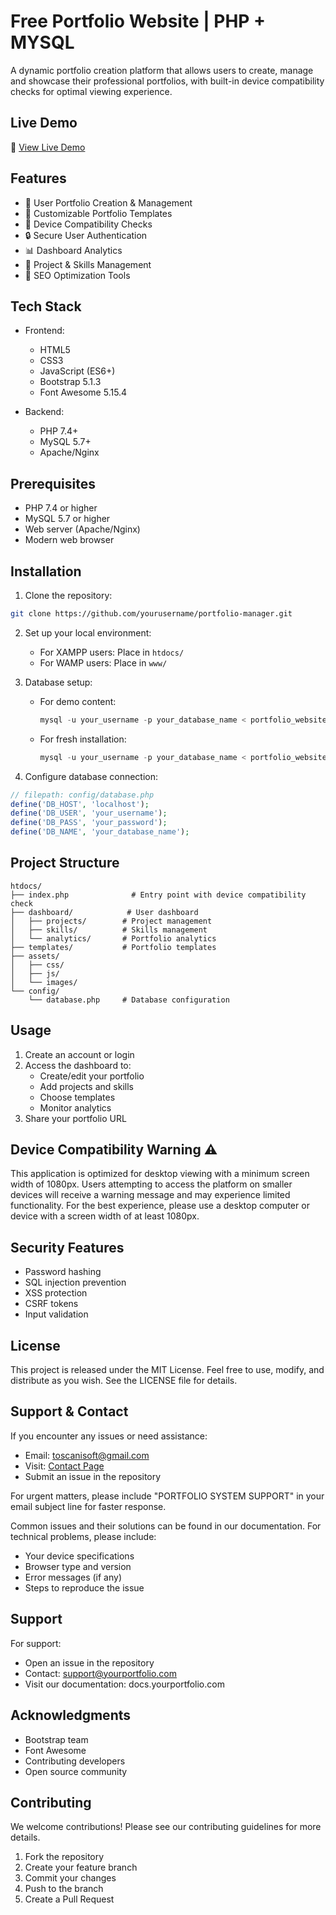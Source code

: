 # Free Portfolio Website | PHP + MYSQL

A dynamic portfolio creation platform that allows users to create, manage and showcase their professional portfolios, with built-in device compatibility checks for optimal viewing experience.

## Live Demo
🚀 [View Live Demo](http://portfolio-managment-syst-php-mysql.great-site.net)

## Features

- 👤 User Portfolio Creation & Management
- 🎨 Customizable Portfolio Templates
- 📱 Device Compatibility Checks
- 🔒 Secure User Authentication
- 📊 Dashboard Analytics
- 💾 Project & Skills Management
- 🎯 SEO Optimization Tools

## Tech Stack

- Frontend:
  - HTML5
  - CSS3
  - JavaScript (ES6+)
  - Bootstrap 5.1.3
  - Font Awesome 5.15.4
  
- Backend:
  - PHP 7.4+
  - MySQL 5.7+
  - Apache/Nginx

## Prerequisites

- PHP 7.4 or higher
- MySQL 5.7 or higher
- Web server (Apache/Nginx)
- Modern web browser

## Installation

1. Clone the repository:
```bash
git clone https://github.com/yourusername/portfolio-manager.git
```

2. Set up your local environment:
   - For XAMPP users: Place in `htdocs/`
   - For WAMP users: Place in `www/`

3. Database setup:
   - For demo content:
     ```sql
     mysql -u your_username -p your_database_name < portfolio_website_php_mysql.sql
     ```
   - For fresh installation:
     ```sql
     mysql -u your_username -p your_database_name < portfolio_website_php_mysql_empty.sql
     ```

4. Configure database connection:
```php
// filepath: config/database.php
define('DB_HOST', 'localhost');
define('DB_USER', 'your_username');
define('DB_PASS', 'your_password');
define('DB_NAME', 'your_database_name');
```

## Project Structure

```
htdocs/
├── index.php              # Entry point with device compatibility check
├── dashboard/            # User dashboard
│   ├── projects/        # Project management
│   ├── skills/          # Skills management
│   └── analytics/       # Portfolio analytics
├── templates/           # Portfolio templates
├── assets/
│   ├── css/
│   ├── js/
│   └── images/
└── config/
    └── database.php     # Database configuration
```

## Usage

1. Create an account or login
2. Access the dashboard to:
   - Create/edit your portfolio
   - Add projects and skills
   - Choose templates
   - Monitor analytics
3. Share your portfolio URL

## Device Compatibility Warning ⚠️

This application is optimized for desktop viewing with a minimum screen width of 1080px. Users attempting to access the platform on smaller devices will receive a warning message and may experience limited functionality. For the best experience, please use a desktop computer or device with a screen width of at least 1080px.

## Security Features

- Password hashing
- SQL injection prevention
- XSS protection
- CSRF tokens
- Input validation

## License

This project is released under the MIT License. Feel free to use, modify, and distribute as you wish. See the LICENSE file for details.

## Support & Contact

If you encounter any issues or need assistance:

- Email: toscanisoft@gmail.com
- Visit: [Contact Page](https://toscani-tenekeu.onrender.com/contact)
- Submit an issue in the repository

For urgent matters, please include "PORTFOLIO SYSTEM SUPPORT" in your email subject line for faster response.

Common issues and their solutions can be found in our documentation. For technical problems, please include:
- Your device specifications
- Browser type and version
- Error messages (if any)
- Steps to reproduce the issue

## Support

For support:
- Open an issue in the repository
- Contact: support@yourportfolio.com
- Visit our documentation: docs.yourportfolio.com

## Acknowledgments

- Bootstrap team
- Font Awesome
- Contributing developers
- Open source community

## Contributing

We welcome contributions! Please see our contributing guidelines for more details.

1. Fork the repository
2. Create your feature branch
3. Commit your changes
4. Push to the branch
5. Create a Pull Request
